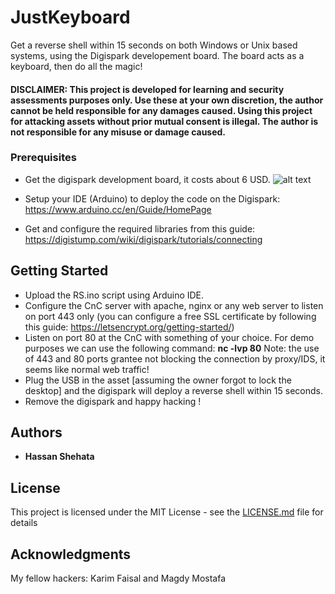 # JustKeyboard

Get a reverse shell within 15 seconds on both Windows or Unix based systems, using the Digispark developement board. The board acts as a keyboard, then do all the magic! 

#### DISCLAIMER: This project is developed for learning and security assessments purposes only. Use these at your own discretion, the author cannot be held responsible for any damages caused. Using this project for attacking assets without prior mutual consent is illegal. The author is not responsible for any misuse or damage caused.     


### Prerequisites

- Get the digispark development board, it costs about 6 USD. 
![alt text](https://s3.amazonaws.com/digistump-resources/images/l/61e2f14edffc1edfa2685963155b0d33.jpg)

- Setup your IDE (Arduino) to deploy the code on the Digispark: https://www.arduino.cc/en/Guide/HomePage
- Get and configure the required libraries from this guide: https://digistump.com/wiki/digispark/tutorials/connecting

## Getting Started

- Upload the RS.ino script using Arduino IDE.
- Configure the CnC server with apache, nginx or any web server to listen on port 443 only 
(you can configure a free SSL certificate by following this guide: https://letsencrypt.org/getting-started/)
- Listen on port 80 at the CnC with something of your choice. For demo purposes we can use the following command: **nc -lvp 80**
Note: the use of 443 and 80 ports grantee not blocking the connection by proxy/IDS, it seems like normal web traffic!
- Plug the USB in the asset [assuming the owner forgot to lock the desktop] and the digispark will deploy a reverse shell within 15 seconds.
- Remove the digispark and happy hacking !

## Authors

* **Hassan Shehata**

## License

This project is licensed under the MIT License - see the [LICENSE.md](LICENSE.md) file for details

## Acknowledgments

My fellow hackers: Karim Faisal and Magdy Mostafa


